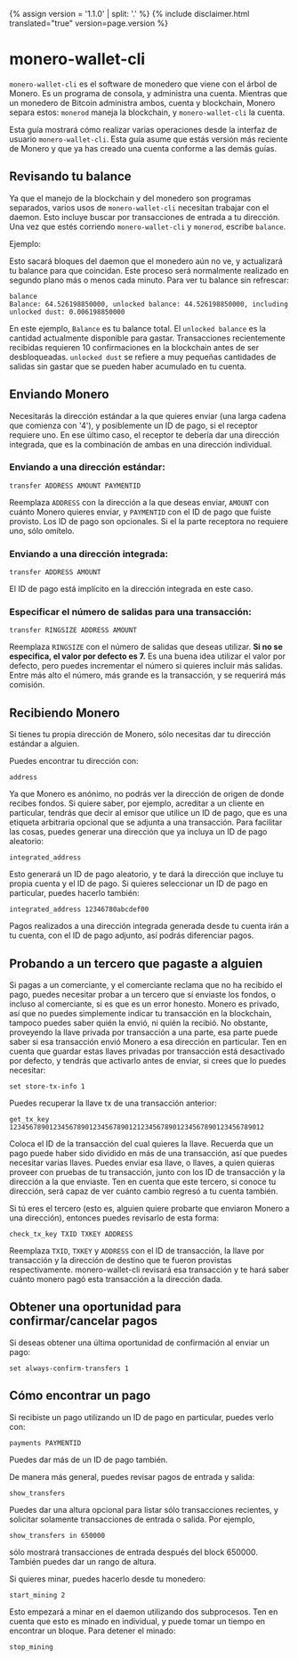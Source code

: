 {% assign version = '1.1.0' | split: '.' %}
{% include disclaimer.html translated="true" version=page.version %}
# monero-wallet-cli

`monero-wallet-cli` es el software de monedero que viene con el árbol de Monero. Es un programa de consola, y administra una cuenta. Mientras que un monedero de Bitcoin administra ambos, cuenta y blockchain, Monero separa estos: `monerod` maneja la blockchain, y `monero-wallet-cli` la cuenta.

Esta guía mostrará cómo realizar varias operaciones desde la interfaz de usuario `monero-wallet-cli`. Esta guía asume que estás versión más reciente de Monero y que ya has creado una cuenta conforme a las demás guías.


## Revisando tu balance

Ya que el manejo de la blockchain y del monedero son programas separados, varios usos de `monero-wallet-cli` necesitan trabajar con el daemon. Esto incluye buscar por transacciones de entrada a tu dirección. Una vez que estés corriendo `monero-wallet-cli` y `monerod`, escribe `balance`.

Ejemplo:

Esto sacará bloques del daemon que el monedero aún no ve, y actualizará tu balance para que coincidan. Este proceso será normalmente realizado en segundo plano más o menos cada minuto. Para ver tu balance sin refrescar:

    balance
    Balance: 64.526198850000, unlocked balance: 44.526198850000, including unlocked dust: 0.006198850000

En este ejemplo, `Balance` es tu balance total. El `unlocked balance` es la cantidad actualmente disponible para gastar. Transacciones recientemente recibidas requieren 10 confirmaciones en la blockchain antes de ser desbloqueadas. `unlocked dust` se refiere a muy pequeñas cantidades de salidas sin gastar que se pueden haber acumulado en tu cuenta.

## Enviando Monero

Necesitarás la dirección estándar a la que quieres enviar (una larga cadena que comienza con '4'), y posiblemente un ID de pago, si el receptor requiere uno. En ese último caso, el receptor te debería dar una dirección integrada, que es la combinación de ambas en una dirección individual.

### Enviando a una dirección estándar:

    transfer ADDRESS AMOUNT PAYMENTID

Reemplaza `ADDRESS` con la dirección a la que deseas enviar, `AMOUNT` con cuánto Monero quieres enviar, y `PAYMENTID` con el ID de pago que fuiste provisto. Los ID de pago son opcionales. Si el la parte receptora no requiere uno, sólo omítelo.

### Enviando a una dirección integrada:

    transfer ADDRESS AMOUNT

El ID de pago está implícito en la dirección integrada en este caso.

### Especificar el número de salidas para una transacción:

    transfer RINGSIZE ADDRESS AMOUNT

Reemplaza `RINGSIZE` con el número de salidas que deseas utilizar. **Si no se especifica, el valor por defecto es 7.** Es una buena idea utilizar el valor por defecto, pero puedes incrementar el número si quieres incluir más salidas. Entre más alto el número, más grande es la transacción, y se requerirá más comisión.

## Recibiendo Monero

Si tienes tu propia dirección de Monero, sólo necesitas dar tu dirección estándar a alguien.

Puedes encontrar tu dirección con:

    address

Ya que Monero es anónimo, no podrás ver la dirección de origen de donde recibes fondos. Si quiere saber, por ejemplo, acreditar a un cliente en particular, tendrás que decir al emisor que utilice un ID de pago, que es una etiqueta arbitraria opcional que se adjunta a una transacción. Para facilitar las cosas, puedes generar una dirección que ya incluya un ID de pago aleatorio:

    integrated_address

Esto generará un ID de pago aleatorio, y te dará la dirección que incluye tu propia cuenta y el ID de pago. Si quieres seleccionar un ID de pago en particular, puedes hacerlo también:

    integrated_address 12346780abcdef00

Pagos realizados a una dirección integrada generada desde tu cuenta irán a tu cuenta, con el ID de pago adjunto, así podrás diferenciar pagos.

## Probando a un tercero que pagaste a alguien

Si pagas a un comerciante, y el comerciante reclama que no ha recibido el pago, puedes necesitar probar a un tercero que sí enviaste los fondos, o incluso al comerciante, si es que es un error honesto. Monero es privado, así que no puedes simplemente indicar tu transacción en la blockchain, tampoco puedes saber quién la envió, ni quién la recibió. No obstante, proveyendo la llave privada por transacción a una parte, esa parte puede saber si esa transacción envió Monero a esa dirección en particular. Ten en cuenta que guardar estas llaves privadas por transacción está desactivado por defecto, y tendrás que activarlo antes de enviar, si crees que lo puedes necesitar:

    set store-tx-info 1

Puedes recuperar la llave tx de una transacción anterior:

    get_tx_key 1234567890123456789012345678901212345678901234567890123456789012

Coloca el ID de la transacción del cual quieres la llave. Recuerda que un pago puede haber sido dividido en más de una transacción, así que puedes necesitar varias llaves. Puedes enviar esa llave, o llaves, a quien quieras proveer con pruebas de tu transacción, junto con los ID de transacción y la dirección a la que enviaste. Ten en cuenta que este tercero, si conoce tu dirección, será capaz de ver cuánto cambio regresó a tu cuenta también.

Si tú eres el tercero (esto es, alguien quiere probarte que enviaron Monero a una dirección), entonces puedes revisarlo de esta forma:

    check_tx_key TXID TXKEY ADDRESS

Reemplaza `TXID`, `TXKEY` y `ADDRESS` con el ID de transacción, la llave por transacción y la dirección de destino que te fueron provistas respectivamente. monero-wallet-cli revisará esa transacción y te hará saber cuánto monero pagó esta transacción a la dirección dada.


## Obtener una oportunidad para confirmar/cancelar pagos

Si deseas obtener una última oportunidad de confirmación al enviar un pago:

    set always-confirm-transfers 1


## Cómo encontrar un pago

Si recibiste un pago utilizando un ID de pago en particular, puedes verlo con:

    payments PAYMENTID

Puedes dar más de un ID de pago también.

De manera más general, puedes revisar pagos de entrada y salida:

    show_transfers

Puedes dar una altura opcional para listar sólo transacciones recientes, y solicitar solamente transacciones de entrada o salida. Por ejemplo,

    show_transfers in 650000

sólo mostrará transacciones de entrada después del block 650000. También puedes dar un rango de altura.

Si quieres minar, puedes hacerlo desde tu monedero:

    start_mining 2

Esto empezará a minar en el daemon utilizando dos subprocesos. Ten en cuenta que esto es minado en individual, y puede tomar un tiempo en encontrar un bloque. Para detener el minado:

    stop_mining

